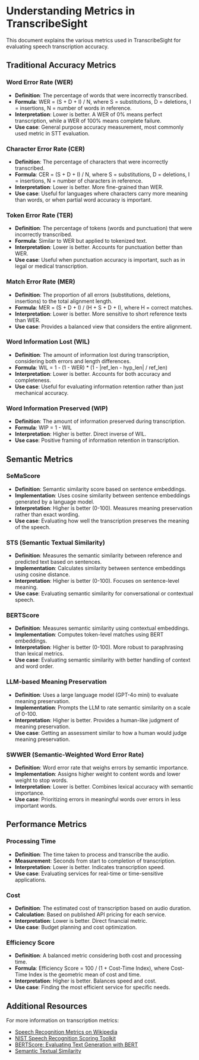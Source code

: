 # Understanding Metrics in TranscribeSight

This document explains the various metrics used in TranscribeSight for evaluating speech transcription accuracy.

## Traditional Accuracy Metrics

### Word Error Rate (WER)
- **Definition**: The percentage of words that were incorrectly transcribed.
- **Formula**: WER = (S + D + I) / N, where S = substitutions, D = deletions, I = insertions, N = number of words in reference.
- **Interpretation**: Lower is better. A WER of 0% means perfect transcription, while a WER of 100% means complete failure.
- **Use case**: General purpose accuracy measurement, most commonly used metric in STT evaluation.

### Character Error Rate (CER)
- **Definition**: The percentage of characters that were incorrectly transcribed.
- **Formula**: CER = (S + D + I) / N, where S = substitutions, D = deletions, I = insertions, N = number of characters in reference.
- **Interpretation**: Lower is better. More fine-grained than WER.
- **Use case**: Useful for languages where characters carry more meaning than words, or when partial word accuracy is important.

### Token Error Rate (TER)
- **Definition**: The percentage of tokens (words and punctuation) that were incorrectly transcribed.
- **Formula**: Similar to WER but applied to tokenized text.
- **Interpretation**: Lower is better. Accounts for punctuation better than WER.
- **Use case**: Useful when punctuation accuracy is important, such as in legal or medical transcription.

### Match Error Rate (MER)
- **Definition**: The proportion of all errors (substitutions, deletions, insertions) to the total alignment length.
- **Formula**: MER = (S + D + I) / (H + S + D + I), where H = correct matches.
- **Interpretation**: Lower is better. More sensitive to short reference texts than WER.
- **Use case**: Provides a balanced view that considers the entire alignment.

### Word Information Lost (WIL)
- **Definition**: The amount of information lost during transcription, considering both errors and length differences.
- **Formula**: WIL = 1 - (1 - WER) * (1 - |ref_len - hyp_len| / ref_len)
- **Interpretation**: Lower is better. Accounts for both accuracy and completeness.
- **Use case**: Useful for evaluating information retention rather than just mechanical accuracy.

### Word Information Preserved (WIP)
- **Definition**: The amount of information preserved during transcription.
- **Formula**: WIP = 1 - WIL
- **Interpretation**: Higher is better. Direct inverse of WIL.
- **Use case**: Positive framing of information retention in transcription.

## Semantic Metrics

### SeMaScore
- **Definition**: Semantic similarity score based on sentence embeddings.
- **Implementation**: Uses cosine similarity between sentence embeddings generated by a language model.
- **Interpretation**: Higher is better (0-100). Measures meaning preservation rather than exact wording.
- **Use case**: Evaluating how well the transcription preserves the meaning of the speech.

### STS (Semantic Textual Similarity)
- **Definition**: Measures the semantic similarity between reference and predicted text based on sentences.
- **Implementation**: Calculates similarity between sentence embeddings using cosine distance.
- **Interpretation**: Higher is better (0-100). Focuses on sentence-level meaning.
- **Use case**: Evaluating semantic similarity for conversational or contextual speech.

### BERTScore
- **Definition**: Measures semantic similarity using contextual embeddings.
- **Implementation**: Computes token-level matches using BERT embeddings.
- **Interpretation**: Higher is better (0-100). More robust to paraphrasing than lexical metrics.
- **Use case**: Evaluating semantic similarity with better handling of context and word order.

### LLM-based Meaning Preservation
- **Definition**: Uses a large language model (GPT-4o mini) to evaluate meaning preservation.
- **Implementation**: Prompts the LLM to rate semantic similarity on a scale of 0-100.
- **Interpretation**: Higher is better. Provides a human-like judgment of meaning preservation.
- **Use case**: Getting an assessment similar to how a human would judge meaning preservation.

### SWWER (Semantic-Weighted Word Error Rate)
- **Definition**: Word error rate that weighs errors by semantic importance.
- **Implementation**: Assigns higher weight to content words and lower weight to stop words.
- **Interpretation**: Lower is better. Combines lexical accuracy with semantic importance.
- **Use case**: Prioritizing errors in meaningful words over errors in less important words.

## Performance Metrics

### Processing Time
- **Definition**: The time taken to process and transcribe the audio.
- **Measurement**: Seconds from start to completion of transcription.
- **Interpretation**: Lower is better. Indicates transcription speed.
- **Use case**: Evaluating services for real-time or time-sensitive applications.

### Cost
- **Definition**: The estimated cost of transcription based on audio duration.
- **Calculation**: Based on published API pricing for each service.
- **Interpretation**: Lower is better. Direct financial metric.
- **Use case**: Budget planning and cost optimization.

### Efficiency Score
- **Definition**: A balanced metric considering both cost and processing time.
- **Formula**: Efficiency Score = 100 / (1 + Cost-Time Index), where Cost-Time Index is the geometric mean of cost and time.
- **Interpretation**: Higher is better. Balances speed and cost.
- **Use case**: Finding the most efficient service for specific needs.

## Additional Resources

For more information on transcription metrics:
- [Speech Recognition Metrics on Wikipedia](https://en.wikipedia.org/wiki/Word_error_rate)
- [NIST Speech Recognition Scoring Toolkit](https://www.nist.gov/itl/iad/mig/tools)
- [BERTScore: Evaluating Text Generation with BERT](https://arxiv.org/abs/1904.09675)
- [Semantic Textual Similarity](https://www.aclweb.org/anthology/S17-2001/)